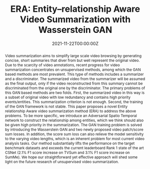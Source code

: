 ---
abstract: Video summarization aims to simplify large scale video browsing by generating concise, short summaries that diver from but well represent the original video. Due to the scarcity of video annotations, recent progress for video summarization concentrates on unsupervised methods, among which the GAN based methods are most prevalent. <!--more--> This type of methods includes a summarizer and a discriminator. The summarized video from the summarizer will be assumed as the final output, only if the video reconstructed from this summary cannot be discriminated from the original one by the discriminator. The primary problems of this GAN based methods are two folds. First, the summarized video in this way is a subset of original video with low redundancy and contains high priority events/entities. This summarization criterion is not enough. Second, the training of the GAN framework is not stable. This paper proposes a novel Entity relationship Aware video summarization method (ERA) to address the above problems. To be more specific, we introduce an Adversarial Spatio Temporal network to construct the relationship among entities, which we think should also be given high priority in the summarization. The GAN training problem is solved by introducing the Wasserstein GAN and two newly proposed video patch/score sum losses. In addition, the score sum loss can also relieve the model sensitivity to the varying video lengths, which is an inherent problem for most current video analysis tasks. Our method substantially lifts the performance on the target benchmark datasets and exceeds the current leaderboard Rank 1 state of the art CSNet (2.1% F1 score increase on TVSum and 3.1% F1 score increase on SumMe). We hope our straightforward yet effective approach will shed some light on the future research of unsupervised video summarization.
authors:
- admin
- Jianzhe Lin
- Claudio T. Silva
date: "2021-11-22T00:00:00Z"
doi: ""
featured: true
image:
  focal_point: ""
  preview_only: false
links:
- name: BMVC 2021
  url: 'https://www.bmvc2021.com/'
projects:
- c2smart-project
publication: To Appear on *British Machine Vision Conference 2021*
publication_short: To Appear on *BMVC 2021*
publication_types:
- "1"
publishDate: "2021-10-15T00:00:00Z"
summary: Video summarization aims to simplify large scale video browsing by generating concise, short summaries that diver from but well represent the original video... 
tags:
- Video Summarization 
title: "ERA: Entity–relationship Aware Video Summarization with Wasserstein GAN"
url_code: 'https://github.com/jnzs1836/ERA-VSum'
url_pdf: https://arxiv.org/pdf/2109.02625.pdf
url_project: ""
---